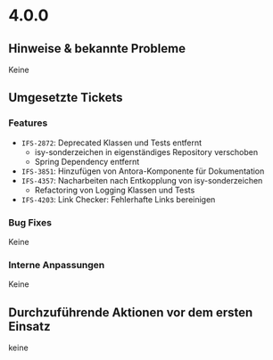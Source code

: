 # 4.0.0
## Hinweise & bekannte Probleme
Keine

## Umgesetzte Tickets
### Features
- `IFS-2872`: Deprecated Klassen und Tests entfernt
  * isy-sonderzeichen in eigenständiges Repository verschoben
  * Spring Dependency entfernt
- `IFS-3851`: Hinzufügen von Antora-Komponente für Dokumentation
- `IFS-4357`: Nacharbeiten nach Entkopplung von isy-sonderzeichen
  * Refactoring von Logging Klassen und Tests
- `IFS-4203`: Link Checker: Fehlerhafte Links bereinigen

### Bug Fixes
Keine

### Interne Anpassungen
Keine

## Durchzuführende Aktionen vor dem ersten Einsatz
keine

